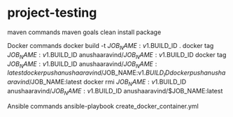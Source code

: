# project-testing

maven commands
maven goals
clean install package

Docker commands
docker build -t $JOB_NAME:v1.$BUILD_ID .
docker tag $JOB_NAME:v1.$BUILD_ID anushaaravind/$JOB_NAME:v1.$BUILD_ID
docker tag $JOB_NAME:v1.$BUILD_ID anushaaravind/$JOB_NAME:latest
docker push anushaaravind/$JOB_NAME:v1.$BUILD_ID
docker push anushaaravind/$JOB_NAME:latest
docker rmi $JOB_NAME:v1.$BUILD_ID anushaaravind/$JOB_NAME:v1.$BUILD_ID anushaaravind/$JOB_NAME:latest

Ansible commands
ansible-playbook create_docker_container.yml
